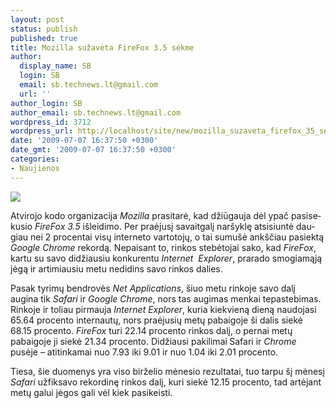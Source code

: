 ```yaml
---
layout: post
status: publish
published: true
title: Mozilla sužavėta FireFox 3.5 sėkme
author:
  display_name: SB
  login: SB
  email: sb.technews.lt@gmail.com
  url: ''
author_login: SB
author_email: sb.technews.lt@gmail.com
wordpress_id: 3712
wordpress_url: http://localhost/site/new/mozilla_suzaveta_firefox_35_sekme/
date: '2009-07-07 16:37:50 +0300'
date_gmt: '2009-07-07 16:37:50 +0300'
categories:
- Naujienos
---
```

<p><!--[if gte mso 9]><xml> <w:WordDocument> <w:View>Normal</w:View> <w:Zoom>0</w:Zoom> <w:PunctuationKerning /> <w:ValidateAgainstSchemas /> <w:SaveIfXMLInvalid>false</w:SaveIfXMLInvalid> <w:IgnoreMixedContent>false</w:IgnoreMixedContent> <w:AlwaysShowPlaceholderText>false</w:AlwaysShowPlaceholderText> <w:Compatibility> <w:BreakWrappedTables /> <w:SnapToGridInCell /> <w:WrapTextWithPunct /> <w:UseAsianBreakRules /> <w:DontGrowAutofit /> </w:Compatibility> <w:BrowserLevel>MicrosoftInternetExplorer4</w:BrowserLevel> </w:WordDocument> </xml><![endif]--><!--[if gte mso 9]><xml> <w:LatentStyles DefLockedState="false" LatentStyleCount="156"> </w:LatentStyles> </xml><![endif]--> <!--  /* Style Definitions */  p.MsoNormal, li.MsoNormal, div.MsoNormal 	<i>mso-style-parent:""; 	margin:0cm; 	margin-bottom:.0001pt; 	mso-pagination:widow-orphan; 	font-size:12.0pt; 	font-family:"Times New Roman"; 	mso-fareast-font-family:"Times New Roman";</i> @page Section1 	<i>size:612.0pt 792.0pt; 	margin:72.0pt 90.0pt 72.0pt 90.0pt; 	mso-header-margin:35.4pt; 	mso-footer-margin:35.4pt; 	mso-paper-source:0;</i> div.Section1 	<i>page:Section1;</i> --> <!--[if gte mso 10]> <mce:style><!   /* Style Definitions */  table.MsoNormalTable 	<i>mso-style-name:"Table Normal"; 	mso-tstyle-rowband-size:0; 	mso-tstyle-colband-size:0; 	mso-style-noshow:yes; 	mso-style-parent:""; 	mso-padding-alt:0cm 5.4pt 0cm 5.4pt; 	mso-para-margin:0cm; 	mso-para-margin-bottom:.0001pt; 	mso-pagination:widow-orphan; 	font-size:10.0pt; 	font-family:"Times New Roman"; 	mso-ansi-language:#0400; 	mso-fareast-language:#0400; 	mso-bidi-language:#0400;</i> --> <!--[endif]--></p>
<p class="MsoNormal">
<div class="imgright"><img src="http://tbn1.google.com/images?q=tbn:Bj8xpYjnC061MM:http://www.sajithmr.com/wp-content/uploads/2008/03/firefox-logo.png"  /></div></p>
<p class="MsoNormal"><strong><span style="font-weight: normal;" lang="LT">Atvirojo kodo organizacija <i>Mozilla</i> prasitarė, kad džiūgauja dėl ypač pasisekusio <i>FireFox 3.5</i> i&scaron;leidimo. Per praėjusį savaitgalį nar&scaron;yklę atsisiuntė daugiau nei 2 procentai visų interneto vartotojų, o tai sumu&scaron;ė ank&scaron;čiau pasiektą <i>Google Chrome</i> rekordą. Nepaisant to, rinkos stebėtojai sako, kad <i>FireFox</i>, kartu su savo didžiausiu konkurentu <i>Internet&nbsp; Explorer</i>, prarado smogiamąją jėgą ir artimiausiu metu nedidins savo rinkos dalies.</span></strong></p>
<p class="MsoNormal"><span lang="LT">Pasak tyrimų bendrovės <strong><span style="font-weight: normal;"><i></span></strong>Net Applications<strong><span style="font-weight: normal;"></i></span></strong>, &scaron;iuo metu rinkoje savo dalį augina tik <strong><span style="font-weight: normal;"><i></span></strong>Safari<strong><span style="font-weight: normal;"></i></span></strong> ir <strong><span style="font-weight: normal;"><i></span></strong>Google Chrome<strong><span style="font-weight: normal;"></i></span></strong>, nors tas augimas menkai tepastebimas. Rinkoje ir toliau pirmauja <strong><span style="font-weight: normal;"><i></span></strong>Internet Explorer<strong><span style="font-weight: normal;"></i></span></strong>, kuria kiekvieną dieną naudojasi 65.64 procento internautų, nors praėjusių metų pabaigoje &scaron;i dalis siekė 68.15 procento. <strong><span style="font-weight: normal;"><i></span></strong>FireFox<strong><span style="font-weight: normal;"></i></span></strong> turi 22.14 procento rinkos dalį, o pernai metų pabaigoje ji siekė 21.34 procento. Didžiausi pakilimai<strong> </strong>Safari<strong></strong> ir <strong><span style="font-weight: normal;"><i></span></strong>Chrome<strong><span style="font-weight: normal;"></i></span></strong> pusėje &ndash; atitinkamai nuo 7.93 iki 9.01 ir nuo 1.04 iki 2.01 procento.</p>
<p> Tiesa, &scaron;ie duomenys yra viso birželio mėnesio rezultatai, tuo tarpu &scaron;į mėnesį <strong><span style="font-weight: normal;"><i></span></strong>Safari<strong><span style="font-weight: normal;"></i></span></strong> užfiksavo rekordinę rinkos dalį, kuri siekė 12.15 procento, tad artėjant metų galui jėgos gali vėl kiek pasikeisti.</span></p>
<p>&nbsp;</p>
